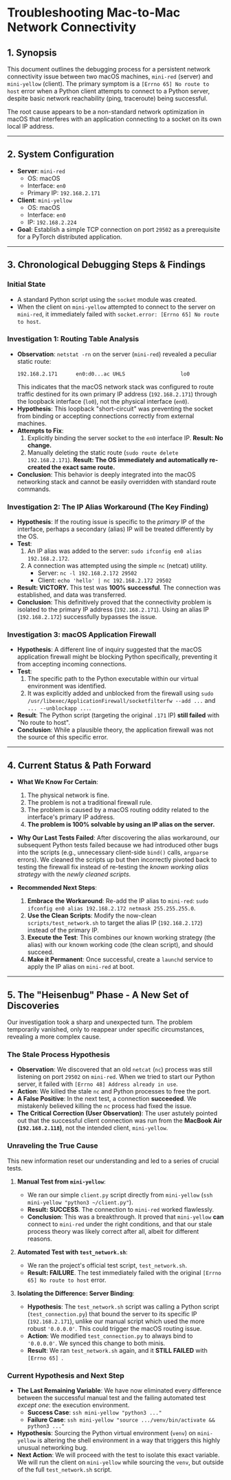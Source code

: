 # Troubleshooting Mac-to-Mac Network Connectivity

## 1. Synopsis

This document outlines the debugging process for a persistent network connectivity issue between two macOS machines, `mini-red` (server) and `mini-yellow` (client). The primary symptom is a `[Errno 65] No route to host` error when a Python client attempts to connect to a Python server, despite basic network reachability (ping, traceroute) being successful.

The root cause appears to be a non-standard network optimization in macOS that interferes with an application connecting to a socket on its own local IP address.

---

## 2. System Configuration

*   **Server**: `mini-red`
    *   OS: macOS
    *   Interface: `en0`
    *   Primary IP: `192.168.2.171`
*   **Client**: `mini-yellow`
    *   OS: macOS
    *   Interface: `en0`
    *   IP: `192.168.2.224`
*   **Goal**: Establish a simple TCP connection on port `29502` as a prerequisite for a PyTorch distributed application.

---

## 3. Chronological Debugging Steps & Findings

### Initial State
*   A standard Python script using the `socket` module was created.
*   When the client on `mini-yellow` attempted to connect to the server on `mini-red`, it immediately failed with `socket.error: [Errno 65] No route to host`.

### Investigation 1: Routing Table Analysis
*   **Observation**: `netstat -rn` on the server (`mini-red`) revealed a peculiar static route:
    ```
    192.168.2.171      en0:d0...ac UHLS                  lo0
    ```
    This indicates that the macOS network stack was configured to route traffic destined for its own primary IP address (`192.168.2.171`) through the loopback interface (`lo0`), not the physical interface (`en0`).
*   **Hypothesis**: This loopback "short-circuit" was preventing the socket from binding or accepting connections correctly from external machines.
*   **Attempts to Fix**:
    1.  Explicitly binding the server socket to the `en0` interface IP. **Result: No change.**
    2.  Manually deleting the static route (`sudo route delete 192.168.2.171`). **Result: The OS immediately and automatically re-created the exact same route.**
*   **Conclusion**: This behavior is deeply integrated into the macOS networking stack and cannot be easily overridden with standard route commands.

### Investigation 2: The IP Alias Workaround (The Key Finding)
*   **Hypothesis**: If the routing issue is specific to the *primary* IP of the interface, perhaps a secondary (alias) IP will be treated differently by the OS.
*   **Test**:
    1.  An IP alias was added to the server: `sudo ifconfig en0 alias 192.168.2.172`.
    2.  A connection was attempted using the simple `nc` (netcat) utility.
        *   Server: `nc -l 192.168.2.172 29502`
        *   Client: `echo 'hello' | nc 192.168.2.172 29502`
*   **Result: VICTORY.** This test was **100% successful**. The connection was established, and data was transferred.
*   **Conclusion**: This definitively proved that the connectivity problem is isolated to the primary IP address (`192.168.2.171`). Using an alias IP (`192.168.2.172`) successfully bypasses the issue.

### Investigation 3: macOS Application Firewall
*   **Hypothesis**: A different line of inquiry suggested that the macOS application firewall might be blocking Python specifically, preventing it from accepting incoming connections.
*   **Test**:
    1.  The specific path to the Python executable within our virtual environment was identified.
    2.  It was explicitly added and unblocked from the firewall using `sudo /usr/libexec/ApplicationFirewall/socketfilterfw --add ...` and `... --unblockapp ...`.
*   **Result**: The Python script (targeting the original `.171` IP) **still failed** with "No route to host".
*   **Conclusion**: While a plausible theory, the application firewall was not the source of this specific error.

---

## 4. Current Status & Path Forward

*   **What We Know For Certain**:
    1.  The physical network is fine.
    2.  The problem is not a traditional firewall rule.
    3.  The problem is caused by a macOS routing oddity related to the interface's primary IP address.
    4.  **The problem is 100% solvable by using an IP alias on the server.**

*   **Why Our Last Tests Failed**: After discovering the alias workaround, our subsequent Python tests failed because we had introduced other bugs into the scripts (e.g., unnecessary client-side `bind()` calls, `argparse` errors). We cleaned the scripts up but then incorrectly pivoted back to testing the firewall fix instead of re-testing the *known working alias strategy* with the *newly cleaned scripts*.

*   **Recommended Next Steps**:
    1.  **Embrace the Workaround**: Re-add the IP alias to `mini-red`: `sudo ifconfig en0 alias 192.168.2.172 netmask 255.255.255.0`.
    2.  **Use the Clean Scripts**: Modify the now-clean `scripts/test_network.sh` to target the alias IP (`192.168.2.172`) instead of the primary IP.
    3.  **Execute the Test**: This combines our known working strategy (the alias) with our known working code (the clean script), and should succeed.
    4.  **Make it Permanent**: Once successful, create a `launchd` service to apply the IP alias on `mini-red` at boot.

---

## 5. The "Heisenbug" Phase - A New Set of Discoveries

Our investigation took a sharp and unexpected turn. The problem temporarily vanished, only to reappear under specific circumstances, revealing a more complex cause.

### The Stale Process Hypothesis
*   **Observation**: We discovered that an old `netcat` (`nc`) process was still listening on port `29502` on `mini-red`. When we tried to start our Python server, it failed with `[Errno 48] Address already in use`.
*   **Action**: We killed the stale `nc` and Python processes to free the port.
*   **A False Positive**: In the next test, a connection **succeeded**. We mistakenly believed killing the `nc` process had fixed the issue.
*   **The Critical Correction (User Observation)**: The user astutely pointed out that the successful client connection was run from the **MacBook Air (`192.168.2.118`)**, not the intended client, `mini-yellow`.

### Unraveling the True Cause
This new information reset our understanding and led to a series of crucial tests.

1.  **Manual Test from `mini-yellow`**:
    *   We ran our simple `client.py` script directly from `mini-yellow` (`ssh mini-yellow "python3 ~/client.py"`).
    *   **Result: SUCCESS**. The connection to `mini-red` worked flawlessly.
    *   **Conclusion**: This was a breakthrough. It proved that `mini-yellow` **can** connect to `mini-red` under the right conditions, and that our stale process theory was likely correct after all, albeit for different reasons.

2.  **Automated Test with `test_network.sh`**:
    *   We ran the project's official test script, `test_network.sh`.
    *   **Result: FAILURE**. The test immediately failed with the original `[Errno 65] No route to host` error.

3.  **Isolating the Difference: Server Binding**:
    *   **Hypothesis**: The `test_network.sh` script was calling a Python script (`test_connection.py`) that bound the server to its specific IP (`192.168.2.171`), unlike our manual script which used the more robust `'0.0.0.0'`. This could trigger the macOS routing issue.
    *   **Action**: We modified `test_connection.py` to always bind to `'0.0.0.0'`. We synced this change to both minis.
    *   **Result**: We ran `test_network.sh` again, and it **STILL FAILED** with `[Errno 65] `.

### Current Hypothesis and Next Step
*   **The Last Remaining Variable**: We have now eliminated every difference between the successful manual test and the failing automated test *except one*: the execution environment.
    *   **Success Case**: `ssh mini-yellow "python3 ..."`
    *   **Failure Case**: `ssh mini-yellow "source .../venv/bin/activate && python3 ..."`
*   **Hypothesis**: Sourcing the Python virtual environment (`venv`) on `mini-yellow` is altering the shell environment in a way that triggers this highly unusual networking bug.
*   **Next Action**: We will proceed with the test to isolate this exact variable. We will run the client on `mini-yellow` while sourcing the `venv`, but outside of the full `test_network.sh` script. 
